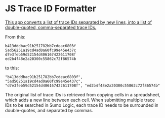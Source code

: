 # JS Trace ID Formatter

[This app converts a list of trace IDs separated by new lines, into a list of double-quoted, comma-separated trace IDs.](https://woojinv.github.io/jsTraceIdFormatter/)

From this:

```
b413dddbac91b251782bb7cdeac6803f
5ad56251a19cd4ad0a60fc99e45e437c
d7e3feb59d52154d406167422611708f
ed2b4f48e2a20300c55862c72f86574b
```

to this:
```
"b413dddbac91b251782bb7cdeac6803f", "5ad56251a19cd4ad0a60fc99e45e437c", "d7e3feb59d52154d406167422611708f", "ed2b4f48e2a20300c55862c72f86574b"
```


The original list of trace IDs is retrieved from copying cells in a spreadsheet, which adds a new line between each cell. When submitting multiple trace IDs to be searched in Sumo Logic, each trace ID needs to be surrounded in double-quotes, and separated by commas. 
